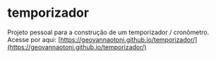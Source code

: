 # temporizador
Projeto pessoal para a construção de um temporizador / cronômetro. Acesse por aqui: 
[https://geovannaotoni.github.io/temporizador/](https://geovannaotoni.github.io/temporizador/)

